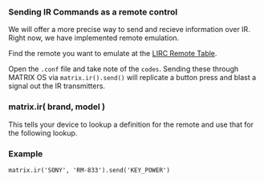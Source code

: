 ### Sending IR Commands as a remote control
We will offer a more precise way to send and recieve information over IR. Right now, we have implemented remote emulation.

Find the remote you want to emulate at the [LIRC Remote Table](http://lirc-remotes.sourceforge.net/remotes-table.html).

Open the `.conf` file and take note of the `codes`. Sending these through MATRIX OS via `matrix.ir().send()` will replicate a button press and blast a signal out the IR transmitters. 

### matrix.ir( brand, model )

This tells your device to lookup a definition for the remote and use that for the following lookup.

### Example
```
matrix.ir('SONY', 'RM-833').send('KEY_POWER')
```
